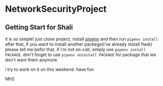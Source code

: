 # NetworkSecurityProject

## Getting Start for Shali

it is so simple! just clone project, install [pipenv](https://github.com/pypa/pipenv) and then run
`pipenv install` after that, if you want to install another packege(i've already install flask)
please tell me befor that, if i'm not on-call, simply use `pipenv install PACKAGE`. don't forget to use
`pipenv uninstall PACKAGE` for package that we don't want them anymore.

i try to work on it on this weekend. have fun

MhS
